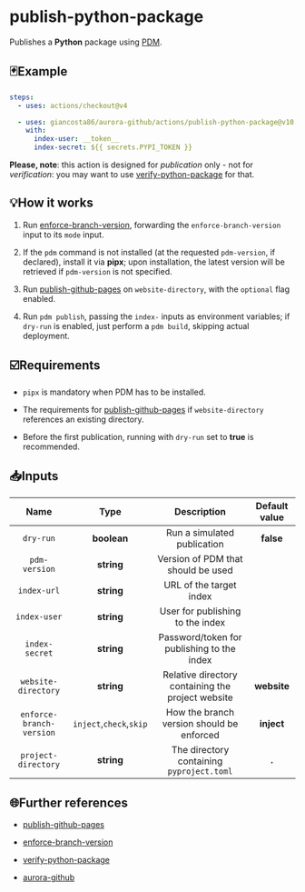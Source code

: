 # publish-python-package

Publishes a **Python** package using [PDM](https://pdm-project.org).

## 🃏Example

```yaml
steps:
  - uses: actions/checkout@v4

  - uses: giancosta86/aurora-github/actions/publish-python-package@v10
    with:
      index-user: __token__
      index-secret: ${{ secrets.PYPI_TOKEN }}
```

**Please, note**: this action is designed for _publication_ only - not for _verification_: you may want to use [verify-python-package](../verify-python-package/README.md) for that.

## 💡How it works

1. Run [enforce-branch-version](../enforce-branch-version/README.md), forwarding the `enforce-branch-version` input to its `mode` input.

1. If the `pdm` command is not installed (at the requested `pdm-version`, if declared), install it via **pipx**; upon installation, the latest version will be retrieved if `pdm-version` is not specified.

1. Run [publish-github-pages](../publish-github-pages/README.md) on `website-directory`, with the `optional` flag enabled.

1. Run `pdm publish`, passing the `index-` inputs as environment variables; if `dry-run` is enabled, just perform a `pdm build`, skipping actual deployment.

## ☑️Requirements

- `pipx` is mandatory when PDM has to be installed.

- The requirements for [publish-github-pages](../publish-github-pages/README.md) if `website-directory` references an existing directory.

- Before the first publication, running with `dry-run` set to **true** is recommended.

## 📥Inputs

|           Name           |          Type           |                    Description                    | Default value |
| :----------------------: | :---------------------: | :-----------------------------------------------: | :-----------: |
|        `dry-run`         |       **boolean**       |            Run a simulated publication            |   **false**   |
|      `pdm-version`       |       **string**        |        Version of PDM that should be used         |               |
|       `index-url`        |       **string**        |              URL of the target index              |               |
|       `index-user`       |       **string**        |         User for publishing to the index          |               |
|      `index-secret`      |       **string**        |    Password/token for publishing to the index     |               |
|   `website-directory`    |       **string**        | Relative directory containing the project website |  **website**  |
| `enforce-branch-version` | `inject`,`check`,`skip` |     How the branch version should be enforced     |  **inject**   |
|   `project-directory`    |       **string**        |     The directory containing `pyproject.toml`     |     **.**     |

## 🌐Further references

- [publish-github-pages](../publish-github-pages/README.md)

- [enforce-branch-version](../enforce-branch-version/README.md)

- [verify-python-package](../verify-python-package/README.md)

- [aurora-github](../../README.md)
